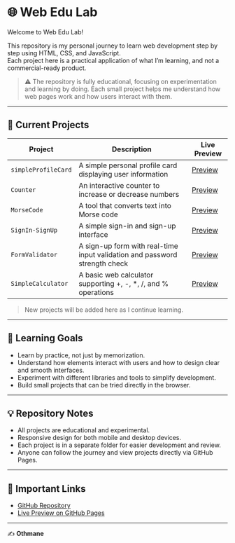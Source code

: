 # 🌐 Web Edu Lab

Welcome to Web Edu Lab!

This repository is my personal journey to learn web development step by step using HTML, CSS, and JavaScript.  
Each project here is a practical application of what I’m learning, and not a commercial-ready product.

> ⚠️ The repository is fully educational, focusing on experimentation and learning by doing. Each small project helps me understand how web pages work and how users interact with them.

---

## 🧩 Current Projects

| Project | Description | Live Preview |
|---------|------------|--------------|
| `simpleProfileCard` | A simple personal profile card displaying user information | [Preview](https://othmane01010.github.io/web-edu-lab/simpleProfileCard/) |
| `Counter` | An interactive counter to increase or decrease numbers | [Preview](https://othmane01010.github.io/web-edu-lab/Counter/) |
| `MorseCode` | A tool that converts text into Morse code | [Preview](https://othmane01010.github.io/web-edu-lab/MorseCode/) |
| `SignIn-SignUp` | A simple sign-in and sign-up interface | [Preview](https://othmane01010.github.io/web-edu-lab/SignIn-SignUp/) |
| `FormValidator` | A sign-up form with real-time input validation and password strength check | [Preview](https://othmane01010.github.io/web-edu-lab/FormValidator/) |
| `SimpleCalculator` | A basic web calculator supporting +, -, *, /, and % operations | [Preview](https://othmane01010.github.io/web-edu-lab/Calculator/) |
> New projects will be added here as I continue learning.

---

## 🎯 Learning Goals

- Learn by practice, not just by memorization.  
- Understand how elements interact with users and how to design clear and smooth interfaces.  
- Experiment with different libraries and tools to simplify development.  
- Build small projects that can be tried directly in the browser.

---

## 💡 Repository Notes

- All projects are educational and experimental.  
- Responsive design for both mobile and desktop devices.  
- Each project is in a separate folder for easier development and review.  
- Anyone can follow the journey and view projects directly via GitHub Pages.

---

## 🔗 Important Links

- [GitHub Repository](https://github.com/othmane01010/web-edu-lab)  
- [Live Preview on GitHub Pages](https://othmane01010.github.io/web-edu-lab/)

---

✍️ **Othmane**
